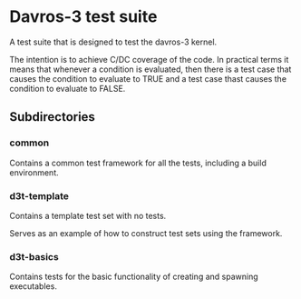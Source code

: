 # Davros-3 test suite

A test suite that is designed to test the davros-3 kernel.

The intention is to achieve C/DC coverage of the code. In practical terms it means that
whenever a condition is evaluated, then there is a test case that causes the condition
to evaluate to TRUE and a test case thast causes the condition to evaluate to FALSE.

## Subdirectories

### common

Contains a common test framework for all the tests, including a build environment.

### d3t-template

Contains a template test set with no tests.

Serves as an example of how to construct test sets using the framework.

### d3t-basics

Contains tests for the basic functionality of creating and spawning executables.

